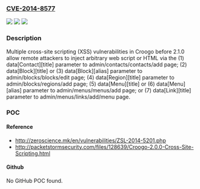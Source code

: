 ### [CVE-2014-8577](https://cve.mitre.org/cgi-bin/cvename.cgi?name=CVE-2014-8577)
![](https://img.shields.io/static/v1?label=Product&message=n%2Fa&color=blue)
![](https://img.shields.io/static/v1?label=Version&message=n%2Fa&color=blue)
![](https://img.shields.io/static/v1?label=Vulnerability&message=n%2Fa&color=brighgreen)

### Description

Multiple cross-site scripting (XSS) vulnerabilities in Croogo before 2.1.0 allow remote attackers to inject arbitrary web script or HTML via the (1) data[Contact][title] parameter to admin/contacts/contacts/add page; (2) data[Block][title] or (3) data[Block][alias] parameter to admin/blocks/blocks/edit page; (4) data[Region][title] parameter to admin/blocks/regions/add page; (5) data[Menu][title] or (6) data[Menu][alias] parameter to admin/menus/menus/add page; or (7) data[Link][title] parameter to admin/menus/links/add/menu page.

### POC

#### Reference
- http://zeroscience.mk/en/vulnerabilities/ZSL-2014-5201.php
- http://packetstormsecurity.com/files/128639/Croogo-2.0.0-Cross-Site-Scripting.html

#### Github
No GitHub POC found.

